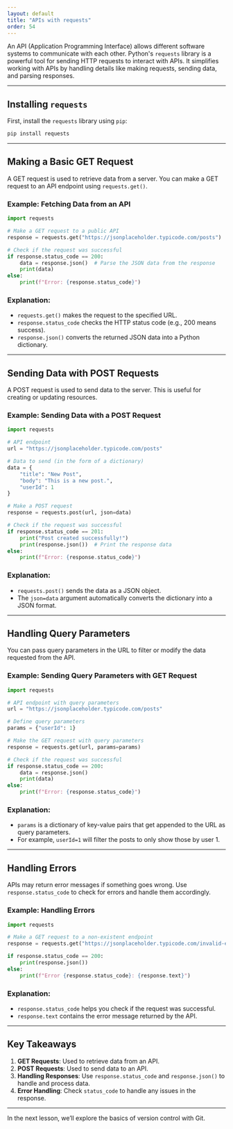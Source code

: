 ```yaml
---
layout: default
title: "APIs with requests"
order: 54
---
```


An API (Application Programming Interface) allows different software systems to communicate with each other. Python's `requests` library is a powerful tool for sending HTTP requests to interact with APIs. It simplifies working with APIs by handling details like making requests, sending data, and parsing responses.

---

## Installing `requests`

First, install the `requests` library using `pip`:

```bash
pip install requests
```

---

## Making a Basic GET Request

A GET request is used to retrieve data from a server. You can make a GET request to an API endpoint using `requests.get()`.

### Example: Fetching Data from an API

```python
import requests

# Make a GET request to a public API
response = requests.get("https://jsonplaceholder.typicode.com/posts")

# Check if the request was successful
if response.status_code == 200:
    data = response.json()  # Parse the JSON data from the response
    print(data)
else:
    print(f"Error: {response.status_code}")
```

### Explanation:
- `requests.get()` makes the request to the specified URL.
- `response.status_code` checks the HTTP status code (e.g., 200 means success).
- `response.json()` converts the returned JSON data into a Python dictionary.

---

## Sending Data with POST Requests

A POST request is used to send data to the server. This is useful for creating or updating resources.

### Example: Sending Data with a POST Request

```python
import requests

# API endpoint
url = "https://jsonplaceholder.typicode.com/posts"

# Data to send (in the form of a dictionary)
data = {
    "title": "New Post",
    "body": "This is a new post.",
    "userId": 1
}

# Make a POST request
response = requests.post(url, json=data)

# Check if the request was successful
if response.status_code == 201:
    print("Post created successfully!")
    print(response.json())  # Print the response data
else:
    print(f"Error: {response.status_code}")
```

### Explanation:
- `requests.post()` sends the data as a JSON object.
- The `json=data` argument automatically converts the dictionary into a JSON format.

---

## Handling Query Parameters

You can pass query parameters in the URL to filter or modify the data requested from the API.

### Example: Sending Query Parameters with GET Request

```python
import requests

# API endpoint with query parameters
url = "https://jsonplaceholder.typicode.com/posts"

# Define query parameters
params = {"userId": 1}

# Make the GET request with query parameters
response = requests.get(url, params=params)

# Check if the request was successful
if response.status_code == 200:
    data = response.json()
    print(data)
else:
    print(f"Error: {response.status_code}")
```

### Explanation:
- `params` is a dictionary of key-value pairs that get appended to the URL as query parameters.
- For example, `userId=1` will filter the posts to only show those by user 1.

---

## Handling Errors

APIs may return error messages if something goes wrong. Use `response.status_code` to check for errors and handle them accordingly.

### Example: Handling Errors

```python
import requests

# Make a GET request to a non-existent endpoint
response = requests.get("https://jsonplaceholder.typicode.com/invalid-endpoint")

if response.status_code == 200:
    print(response.json())
else:
    print(f"Error {response.status_code}: {response.text}")
```

### Explanation:
- `response.status_code` helps you check if the request was successful.
- `response.text` contains the error message returned by the API.

---

## Key Takeaways

1. **GET Requests**: Used to retrieve data from an API.
2. **POST Requests**: Used to send data to an API.
3. **Handling Responses**: Use `response.status_code` and `response.json()` to handle and process data.
4. **Error Handling**: Check `status_code` to handle any issues in the response.

---

In the next lesson, we’ll explore the basics of version control with Git.
